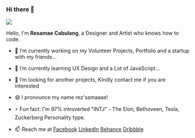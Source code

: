 
### Hi there 👋
<img src="https://github.com/mikie27/mikie27/blob/master/banner.jpg">

Hello, I'm <strong>Resamae Cabulang</strong>, a Designer and Artist who knows how to code.

- 🔭 I’m currently working on my Volunteer Projects, Portfolio and a startup with my friends...
- 🌱 I’m currently learning UX Design and a Lot of JavaScript...
- 👯 I’m looking  for another projects, Kindly contact me if you are interested
- 😄 I pronounce my name rez'samaaae!
- ⚡ Fun fact: I'm 97% introverted "INTJ" - The Elon, Bethoveen, Tesla, Zuckerberg Personality type.

- 📫 Reach me at <a href="https://www.facebook.com/resamaecabulang">Facebook</a> <a href="https://www.linkedin.com/in/mikie27/">LinkedIn</a> <a href="https://www.behance.net/resamaecabulang1">Behance</a> <a href="https://dribbble.com/mikie27">Dribbble</a>
